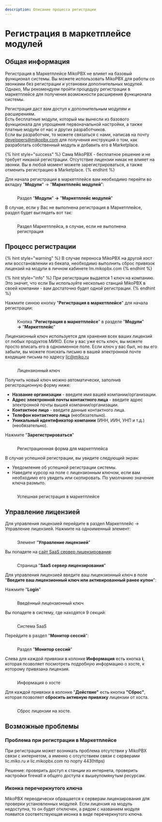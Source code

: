 ```yaml
---
description: Описание процесса регистрации
---
```


# Регистрация в маркетплейсе модулей

## Общая информация&#x20;

Регистрация в Маркетплейсе MikoPBX не влияет на базовый функционал системы. Вы можете использовать MikoPBX для работы со звонками без регистрации и установки дополнительных модулей. Однако, Мы рекомендуем пройти процедуру регистрации в маркетплейсе для получения возможности расширения функционала системы.

Регистрация даст вам доступ к дополнительным модулям и расширениям.\
Есть бесплатные модули, который мы вынесли из базового функционала для упрощения первоначальной настройки, а также платные модули от нас и других разработчиков.\
Если вы разработчик, то можете связаться с нами, написав на почту developers@mikopbx.com для получения инструкций о том, как разработать собственный модуль и добавить его в Marketplace.

{% hint style="success" %}
Сама MikoPBX - бесплатное решение и не требует никакой регистрации. Отсутствие лицензии никак не влияет на звонки. Вы в любой момент можете зарегистрироваться, а также отменить регистрацию в Marketplace.
{% endhint %}

Для начала регистрации в маркетплейсе вам необходимо перейти во вкладку "**Модули**" -> "**Маркетплейс модулей**":

<figure><img src="../../.gitbook/assets/modulesMarkerplace.png" alt=""><figcaption><p>Раздел "<strong>Модули</strong>" <strong>-></strong> "<strong>Маркетплейс модулей</strong>"</p></figcaption></figure>

В случае, если у Вас не выполнена регистрация в Маркетплейсе, раздел будет выглядеть вот так:

<figure><img src="../../.gitbook/assets/marketplaceSecction(unregistered).png" alt=""><figcaption><p>Раздел Маркетплейса, в случае, если не выполнена регистрация</p></figcaption></figure>

## Процесс регистрации

{% hint style="warning" %}
В случае переноса MikoPBX на другой хост или восстановлении из бекапа, необходимо выполнить сброс привязок лицензий на модули в личном кабинете lm.mikopbx.com
{% endhint %}

{% hint style="info" %}
При регистрации выдается 1 ключ на компанию. Это значит, что если Вы используйте несколько станций MikoPBX в своей компании - вам достаточно будет одной регистрации.
{% endhint %}

Нажмите синюю кнопку "**Регистрация в маркетплейсе**" для начала регистрации:

<figure><img src="../../.gitbook/assets/registartionInTheMarketplaceBtn.png" alt=""><figcaption><p>Кнопка "<strong>Регистрация в маркетплейсе</strong>" в разделе "<strong>Модули</strong>" <strong>-></strong> "<strong>Маркетплейс</strong>"</p></figcaption></figure>

Лицензионный ключ используется для хранения всех ваших лицензий от любых продуктов МИКО. Если у вас уже есть ключ, вы можете просто вписать его в одноименное поле. Если ключ у вас был, но вы его забыли, вы можете поискать письмо в вашей электронной почте входящие письма по адресу lic@miko.ru

<figure><img src="../../.gitbook/assets/overallPage.png" alt=""><figcaption><p>Лицензионный ключ</p></figcaption></figure>

&#x20;Получить новый ключ можно автоматически, заполнив регистрационную форму ниже:

* **Название организации** - введите имя вашей компании/организации.
* **Адрес электронной почты контактного лица** - введите адрес электронной почты вышей компании/организации.
* **Контактное лицо** - введите данные контактного лица.
* **Телефон контактного лица** (необязательно).
* **Уникальный идентификатор компании** (ИНН, ИИН, УНП и т.д.) (необязательно).

Нажмите "**Зарегистрироваться**"

<figure><img src="../../.gitbook/assets/registartionForm (1).png" alt=""><figcaption><p>Регистрационная форма для маркетплейса</p></figcaption></figure>

В случае успешной регистрации, вы увидите следующий экран:

* Уведомление об успешной регистрации системы.
* Наведите курсор на поле с лицензионным ключом, если вам необходимо его увидеть или скопировать. По умолчанию значение ключа размыто.

<figure><img src="../../.gitbook/assets/successfullRegistration.png" alt=""><figcaption><p>Успешная регистрация в маркетплейсе</p></figcaption></figure>

## Управление лицензией&#x20;

Для управления лицензией перейдите в раздел Маркетплейс -> Управление лицензией. Нажмите на одноименный элемент:

<figure><img src="../../.gitbook/assets/licenseSettings.png" alt=""><figcaption><p>Элемент "<strong>Управление лицензией</strong>"</p></figcaption></figure>

Вы попадете на [сайт SaaS сервер лицензирования](https://lm.mikopbx.com/client-cabinet/session/index/):&#x20;

<figure><img src="../../.gitbook/assets/saas.png" alt=""><figcaption><p>Страница "<strong>SaaS сервер лицензирования</strong>"</p></figcaption></figure>

Для управления лицензией введите ваш лицензионный ключ в поле "**Введите ваш лицензионный ключ или активированный ранее купон**":

Нажмите "**Login**"

<figure><img src="../../.gitbook/assets/image (1) (2).png" alt=""><figcaption><p>Введённый лицензионный ключ</p></figcaption></figure>

Вы попадете в систему, где находятся 9 секций:

<figure><img src="../../.gitbook/assets/saasMenu.png" alt=""><figcaption><p>Система SaaS</p></figcaption></figure>

Перейдите в раздел "**Монитор сессий**":

<figure><img src="../../.gitbook/assets/image (2) (2).png" alt=""><figcaption><p>Раздел "<strong>Монитор сессий</strong>"</p></figcaption></figure>

Слева для каждой привязки в колонке **Информация** есть кнопка **i**, которая позволяет посмотреть подробную информацию о хосте, к которому привязана лицензия.

<figure><img src="../../.gitbook/assets/saasInfoHost.png" alt=""><figcaption><p>Информация о хосте</p></figcaption></figure>

Для каждой привязки в колонке "**Действие"** есть кнопка **"Сброс"**, которая позволяет **сбросить активную привязку** лицензии от хоста.

<figure><img src="../../.gitbook/assets/image (2) (3).png" alt=""><figcaption><p>Сброс лицензии на хосте.</p></figcaption></figure>

## Возможные проблемы

### Проблема при регистрации в Маркетплейсе

При регистрации может возникать проблема отсутствии у MikoPBX связи с интернетом, а именно с отсутствием связи с серверами lic.miko.ru и lic.mikopbx.com по порту 443(https)

Решение: проверить доступ к станции из интернета, проверить настройки firewall и общего доступа к вышеупомянутым ресурсам.

### Иконка перечеркнутого ключа&#x20;

MikoPBX переодически обращается к серверам лицензирования для проверки установленных модулей. Если лицензия на модуль недоступна, то он будет отключен, а рядом с названием модуля появится соответствующая иконка в виде перечеркнутого ключа.
